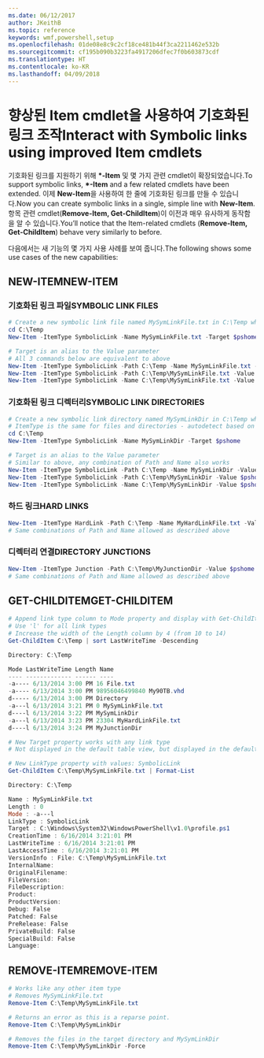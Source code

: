 ```yaml
---
ms.date: 06/12/2017
author: JKeithB
ms.topic: reference
keywords: wmf,powershell,setup
ms.openlocfilehash: 01de08e8c9c2cf18ce481b44f3ca2211462e532b
ms.sourcegitcommit: cf195b090b3223fa4917206dfec7f0b603873cdf
ms.translationtype: HT
ms.contentlocale: ko-KR
ms.lasthandoff: 04/09/2018
---
```

# <a name="interact-with-symbolic-links-using-improved-item-cmdlets"></a><span data-ttu-id="10d67-102">향상된 Item cmdlet을 사용하여 기호화된 링크 조작</span><span class="sxs-lookup"><span data-stu-id="10d67-102">Interact with Symbolic links using improved Item cmdlets</span></span>

<span data-ttu-id="10d67-103">기호화된 링크를 지원하기 위해 **\*-Item** 및 몇 가지 관련 cmdlet이 확장되었습니다.</span><span class="sxs-lookup"><span data-stu-id="10d67-103">To support symbolic links, **\*-Item** and a few related cmdlets have been extended.</span></span> <span data-ttu-id="10d67-104">이제 **New-Item**을 사용하여 한 줄에 기호화된 링크를 만들 수 있습니다.</span><span class="sxs-lookup"><span data-stu-id="10d67-104">Now you can create symbolic links in a single, simple line with **New-Item**.</span></span> <span data-ttu-id="10d67-105">항목 관련 cmdlet(**Remove-Item, Get-ChildItem**)이 이전과 매우 유사하게 동작함을 알 수 있습니다.</span><span class="sxs-lookup"><span data-stu-id="10d67-105">You’ll notice that the Item-related cmdlets (**Remove-Item, Get-ChildItem**) behave very similarly to before.</span></span>

<span data-ttu-id="10d67-106">다음에서는 새 기능의 몇 가지 사용 사례를 보여 줍니다.</span><span class="sxs-lookup"><span data-stu-id="10d67-106">The following shows some use cases of the new capabilities:</span></span>

## <a name="new-item"></a><span data-ttu-id="10d67-107">NEW-ITEM</span><span class="sxs-lookup"><span data-stu-id="10d67-107">NEW-ITEM</span></span>

### <a name="symbolic-link-files"></a><span data-ttu-id="10d67-108">기호화된 링크 파일</span><span class="sxs-lookup"><span data-stu-id="10d67-108">SYMBOLIC LINK FILES</span></span>

```powershell
# Create a new symbolic link file named MySymLinkFile.txt in C:\Temp which links to $pshome\profile.ps1
cd C:\Temp
New-Item -ItemType SymbolicLink -Name MySymLinkFile.txt -Target $pshome\profile.ps1

# Target is an alias to the Value parameter
# All 3 commands below are equivalent to above
New-Item -ItemType SymbolicLink -Path C:\Temp -Name MySymLinkFile.txt -Value $pshome\profile.ps1
New-Item -ItemType SymbolicLink -Path C:\Temp\MySymLinkFile.txt -Value $pshome\profile.ps1
New-Item -ItemType SymbolicLink -Name C:\Temp\MySymLinkFile.txt -Value $pshome\profile.ps1
```

### <a name="symbolic-link-directories"></a><span data-ttu-id="10d67-109">기호화된 링크 디렉터리</span><span class="sxs-lookup"><span data-stu-id="10d67-109">SYMBOLIC LINK DIRECTORIES</span></span>

```powershell
# Create a new symbolic link directory named MySymLinkDir in C:\Temp which links to the $pshome folder
# ItemType is the same for files and directories - autodetect based on specified target
cd C:\Temp
New-Item -ItemType SymbolicLink -Name MySymLinkDir -Target $pshome

# Target is an alias to the Value parameter
# Similar to above, any combination of Path and Name also works
New-Item -ItemType SymbolicLink -Path C:\Temp -Name MySymLinkDir -Value $pshome
New-Item -ItemType SymbolicLink -Path C:\Temp\MySymLinkDir -Value $pshome
New-Item -ItemType SymbolicLink -Name C:\Temp\MySymLinkDir -Value $pshome
```

### <a name="hard-links"></a><span data-ttu-id="10d67-110">하드 링크</span><span class="sxs-lookup"><span data-stu-id="10d67-110">HARD LINKS</span></span>

```powershell
New-Item -ItemType HardLink -Path C:\Temp -Name MyHardLinkFile.txt -Value $pshome\profile.ps1
# Same combinations of Path and Name allowed as described above
```

### <a name="directory-junctions"></a><span data-ttu-id="10d67-111">디렉터리 연결</span><span class="sxs-lookup"><span data-stu-id="10d67-111">DIRECTORY JUNCTIONS</span></span>

```powershell
New-Item -ItemType Junction -Path C:\Temp\MyJunctionDir -Value $pshome
# Same combinations of Path and Name allowed as described above
```

## <a name="get-childitem"></a><span data-ttu-id="10d67-112">GET-CHILDITEM</span><span class="sxs-lookup"><span data-stu-id="10d67-112">GET-CHILDITEM</span></span>

```powershell
# Append link type column to Mode property and display with Get-ChildItem
# Use 'l' for all link types
# Increase the width of the Length column by 4 (from 10 to 14)
Get-ChildItem C:\Temp | sort LastWriteTime -Descending

Directory: C:\Temp

Mode LastWriteTime Length Name
---- ------------- ------ ----
-a---- 6/13/2014 3:00 PM 16 File.txt
-a---- 6/13/2014 3:00 PM 98956046499840 My90TB.vhd
d----- 6/13/2014 3:00 PM Directory
-a---l 6/13/2014 3:21 PM 0 MySymLinkFile.txt
d----l 6/13/2014 3:22 PM MySymLinkDir
-a---l 6/13/2014 3:23 PM 23304 MyHardLinkFile.txt
d----l 6/13/2014 3:24 PM MyJunctionDir

# New Target property works with any link type
# Not displayed in the default table view, but displayed in the default list view

# New LinkType property with values: SymbolicLink
Get-ChildItem C:\Temp\MySymLinkFile.txt | Format-List

Directory: C:\Temp

Name : MySymLinkFile.txt
Length : 0
Mode : -a---l
LinkType : SymbolicLink
Target : C:\Windows\System32\WindowsPowerShell\v1.0\profile.ps1
CreationTime : 6/16/2014 3:21:01 PM
LastWriteTime : 6/16/2014 3:21:01 PM
LastAccessTime : 6/16/2014 3:21:01 PM
VersionInfo : File: C:\Temp\MySymLinkFile.txt
InternalName:
OriginalFilename:
FileVersion:
FileDescription:
Product:
ProductVersion:
Debug: False
Patched: False
PreRelease: False
PrivateBuild: False
SpecialBuild: False
Language:
```

## <a name="remove-item"></a><span data-ttu-id="10d67-113">REMOVE-ITEM</span><span class="sxs-lookup"><span data-stu-id="10d67-113">REMOVE-ITEM</span></span>

```powershell
# Works like any other item type
# Removes MySymLinkFile.txt
Remove-Item C:\Temp\MySymLinkFile.txt

# Returns an error as this is a reparse point.
Remove-Item C:\Temp\MySymLinkDir

# Removes the files in the target directory and MySymLinkDir
Remove-Item C:\Temp\MySymLinkDir -Force
```